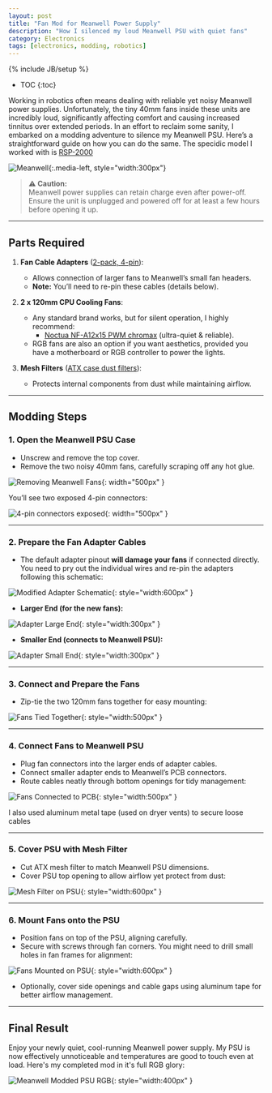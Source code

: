 ```yaml
---
layout: post
title: "Fan Mod for Meanwell Power Supply"
description: "How I silenced my loud Meanwell PSU with quiet fans"
category: Electronics
tags: [electronics, modding, robotics]
---
```


{% include JB/setup %}

* TOC
{:toc}

Working in robotics often means dealing with reliable yet noisy Meanwell power supplies. Unfortunately, the tiny 40mm fans inside these units are incredibly loud, significantly affecting comfort and causing increased tinnitus over extended periods. In an effort to reclaim some sanity, I embarked on a modding adventure to silence my Meanwell PSU. Here’s a straightforward guide on how you can do the same. The specidic model I worked with is 
<a href="https://www.meanwell.com/Upload/PDF/RSP-2000/RSP-2000-SPEC.PDF" target="_blank" rel="noopener noreferrer">RSP-2000</a>


![Meanwell](/assets/images/fan_mod/RSP-2000-483.png){:.media-left, style="width:300px"}

> **⚠️ Caution:**  
> Meanwell power supplies can retain charge even after power-off. Ensure the unit is unplugged and powered off for at least a few hours before opening it up.

---

## Parts Required

1. **Fan Cable Adapters** ([2-pack, 4-pin](https://www.amazon.com/gp/product/B07Q5BTTDX)):
   - Allows connection of larger fans to Meanwell’s small fan headers.
   - **Note:** You’ll need to re-pin these cables (details below).

2. **2 x 120mm CPU Cooling Fans**:
   - Any standard brand works, but for silent operation, I highly recommend:
     - [Noctua NF-A12x15 PWM chromax](https://www.amazon.com/Noctua-NF-A12x15-PWM-chromax-Black-swap-120x15mm/dp/B0813X9G8T) (ultra-quiet & reliable).
   - RGB fans are also an option if you want aesthetics, provided you have a motherboard or RGB controller to power the lights.

3. **Mesh Filters** ([ATX case dust filters](https://www.amazon.com/gp/product/B0BN89YW8R)):
   - Protects internal components from dust while maintaining airflow.

---

## Modding Steps

### 1. Open the Meanwell PSU Case
- Unscrew and remove the top cover.
- Remove the two noisy 40mm fans, carefully scraping off any hot glue.

![Removing Meanwell Fans](/assets/images/fan_mod/meanwell_fans.png){: width="500px" }

You’ll see two exposed 4-pin connectors:

![4-pin connectors exposed](/assets/images/fan_mod/connector_board.png){: width="500px" }

---

### 2. Prepare the Fan Adapter Cables
- The default adapter pinout **will damage your fans** if connected directly. You need to pry out the individual wires and re-pin the adapters following this schematic:

![Modified Adapter Schematic](/assets/images/fan_mod/connector_cable.png){: style="width:600px" }

- **Larger End (for the new fans):**

![Adapter Large End](/assets/images/fan_mod/connector_big.png){: style="width:300px" }

- **Smaller End (connects to Meanwell PSU):**

![Adapter Small End](/assets/images/fan_mod/connector_small.png){: style="width:300px" }

---

### 3. Connect and Prepare the Fans
- Zip-tie the two 120mm fans together for easy mounting:

![Fans Tied Together](/assets/images/fan_mod/fans.png){: style="width:500px" }

---

### 4. Connect Fans to Meanwell PSU
- Plug fan connectors into the larger ends of adapter cables.
- Connect smaller adapter ends to Meanwell’s PCB connectors.
- Route cables neatly through bottom openings for tidy management:

![Fans Connected to PCB](/assets/images/fan_mod/connected.png){: style="width:500px" }

I also used aluminum metal tape (used on dryer vents) to secure loose cables

---

### 5. Cover PSU with Mesh Filter
- Cut ATX mesh filter to match Meanwell PSU dimensions.
- Cover PSU top opening to allow airflow yet protect from dust:

![Mesh Filter on PSU](/assets/images/fan_mod/mesh.png){: style="width:600px" }

---

### 6. Mount Fans onto the PSU
- Position fans on top of the PSU, aligning carefully.
- Secure with screws through fan corners. You might need to drill small holes in fan frames for alignment:

![Fans Mounted on PSU](/assets/images/fan_mod/modded.png){: style="width:600px" }

- Optionally, cover side openings and cable gaps using aluminum tape for better airflow management.

---

## Final Result

Enjoy your newly quiet, cool-running Meanwell power supply. My PSU is now effectively unnoticeable and temperatures are good to touch even at load. Here's my completed mod in it's full RGB glory:

![Meanwell Modded PSU RGB](/assets/images/fan_mod/case.gif){: style="width:400px" }

